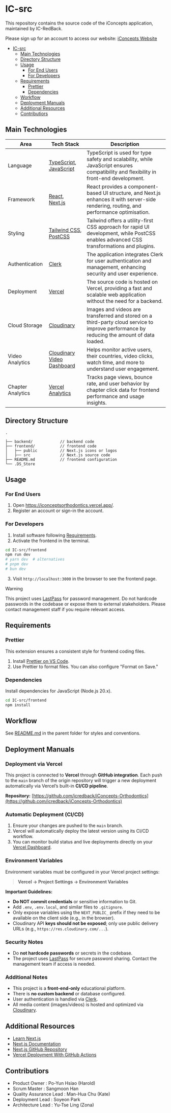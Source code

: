 # IC-src

This repository contains the source code of the iConcepts application, maintained by IC-RedBack.

Please sign up for an account to access our website:
[iConcepts Website](https://iconceptsorthodontics.vercel.app/)

<!-- TOC start (generated with https://github.com/derlin/bitdowntoc) -->

- [IC-src](#ic-src)
  - [Main Technologies](#main-technologies)
  - [Directory Structure](#directory-structure)
  - [Usage](#usage)
    - [For End Users](#for-end-users)
    - [For Developers](#for-developers)
  - [Requirements](#requirements)
    - [Prettier](#prettier)
    - [Dependencies](#dependencies)
  - [Workflow](#workflow)
  - [Deployment Manuals](#deployment-manuals)
  - [Additional Resources](#additional-resources)
  - [Contributiors](#contributiors)

<!-- TOC end -->

## Main Technologies

| Area           | Tech Stack                                                                                                 | Description                                                                                                                                | 
|----------------|------------------------------------------------------------------------------------------------------------|--------------------------------------------------------------------------------------------------------------------------------------------|
| Language       | [TypeScript](https://www.typescriptlang.org/), [JavaScript](https://developer.mozilla.org/en-US/docs/Web/JavaScript) | TypeScript is used for type safety and scalability, while JavaScript ensures compatibility and flexibility in front-end development.       |
| Framework      | [React](https://reactjs.org/), [Next.js](https://nextjs.org/)                                              | React provides a component-based UI structure, and Next.js enhances it with server-side rendering, routing, and performance optimisation.  |
| Styling        | [Tailwind CSS](https://tailwindcss.com/), [PostCSS](https://postcss.org/)                                  | Tailwind offers a utility-first CSS approach for rapid UI development, while PostCSS enables advanced CSS transformations and plugins.     |
| Authentication | [Clerk](https://clerk.dev/)                                                                                | The application integrates Clerk for user authentication and management, enhancing security and user experience.                           |
| Deployment     | [Vercel](https://vercel.com/)                                                                              | The source code is hosted on Vercel, providing a fast and scalable web application without the need for a backend.                         |
| Cloud Storage  | [Cloudinary](https://cloudinary.com/)                                                                      | Images and videos are transferred and stored on a third-party cloud service to improve performance by reducing the amount of data loaded.  |
| Video Analytics      | [Cloudinary Video Dashboard](https://cloudinary.com/documentation/assets_onboarding_dashboard_reports_tutorial?utm_source=chatgpt.com) | Helps monitor active users, their countries, video clicks, watch time, and more to understand user engagement.                             |
| Chapter Analytics      | [Vercel Analytics](https://vercel.com/docs/analytics/using-web-analytics)                                   | Tracks page views, bounce rate, and user behavior by chapter click data for frontend performance and usage insights.                       |


## Directory Structure

```plaintext
.

├── backend/            // backend code
├── frontend/           // frontend code
│   ├── public          // Next.js icons or logos
│   ├── src             // Next.js source code
├── README.md           // frontend configuration
└── .DS_Store

```

## Usage

### For End Users

1. Open <https://iconceptsorthodontics.vercel.app/>.
2. Register an account or sign-in the account.

### For Developers

1. Install software following [Requirements](#requirements).
2. Activate the frontend in the terminal.

```sh
cd IC-src/frontend
npm run dev
# yarn dev  # alternatives
# pnpm dev
# bun dev
```

3. Visit `http://localhost:3000` in the browser to see the frontend page.

> [!WARNING]
>
> This project uses [LastPass](https://lastpass.com/) for password management. Do not hardcode passwords in the codebase or expose them to external stakeholders. Please contact management staff if you require relevant access.

## Requirements


### Prettier

This extension ensures a consistent style for frontend coding files.

1. Install [Prettier on VS Code](https://marketplace.visualstudio.com/items?itemName=esbenp.prettier-vscode).
2. Use Prettier to format files. You can also configure "Format on Save."


### Dependencies

Install dependencies for JavaScript (Node.js 20.x).

```sh
cd IC-src/frontend
npm install
```
## Workflow
See [README.md](https://github.com/FEIT-COMP90082-2025-SM1/IC-RedBack/blob/main/README.md#styles--conventions) in the parent folder for styles and conventions.

## Deployment Manuals
### Deployment via Vercel
This project is connected to **Vercel** through **GitHub integration**. Each push to the `main` branch of the origin repository will trigger a new deployment automatically via Vercel’s built-in **CI/CD pipeline**.

**Repository:**
[https://github.com/icredback/iConcepts-Orthodontics](https://github.com/icredback/iConcepts-Orthodontics)


### Automatic Deployment (CI/CD)
1. Ensure your changes are pushed to the `main` branch.
2. Vercel will automatically deploy the latest version using its CI/CD workflow.
3. You can monitor build status and live deployments directly on your [Vercel Dashboard](https://vercel.com/).

### Environment Variables
Environment variables must be configured in your Vercel project settings:
> **Vercel → Project Settings → Environment Variables**

**Important Guidelines:**
* **Do NOT commit credentials** or sensitive information to Git.
* Add `.env`, `.env.local`, and similar files to `.gitignore`.
* Only expose variables using the `NEXT_PUBLIC_` prefix if they need to be available on the client side (e.g., in the browser).
* Cloudinary API **keys should not be exposed**; only use public delivery URLs (e.g., `https://res.cloudinary.com/...`).

### Security Notes
* Do **not hardcode passwords** or secrets in the codebase.
* The project uses [LastPass](https://lastpass.com/) for secure password sharing.
  Contact the management team if access is needed.

### Additional Notes
* This project is a **front-end-only** educational platform.
* There is **no custom backend** or database configured.
* User authentication is handled via [Clerk](https://clerk.dev/).
* All media content (images/videos) is hosted and optimized via [Cloudinary](https://cloudinary.com/).
 
## Additional Resources

- [Learn Next.js](https://nextjs.org/learn)
- [Next.js Documentation](https://nextjs.org/docs)
- [Next.js GitHub Repository](https://github.com/vercel/next.js)
- [Vercel Deployment With GitHub Actions](https://youtu.be/FHVaWZjWec4)

## Contributiors

- Product Owner : Po-Yun Hsiao (Harold) 
- Scrum Master : Sangmoon Han 
- Quality Assurance Lead :  Man-Hua Chu (Kate)
- Deployment Lead : Soyeon Park
- Architecture Lead : Yu-Tse Ling (Zona) 
